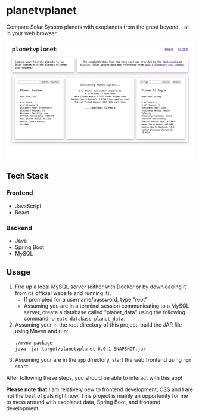# planetvplanet

Compare Solar System planets with exoplanets from the great beyond... all in
your web browser.

![Screenshot of web page](https://raw.githubusercontent.com/kemzeb/planetvplanet/main/docs/screenshots/screenshot.png)

## Tech Stack
### Frontend
* JavaScript
* React
### Backend
* Java
* Spring Boot
* MySQL

## Usage
1. Fire up a local MySQL server (either with Docker or by downloading it from its official website and running it).
    * If prompted for a username/password, type "root"
    * Assuming you are in a terminal session communicating to a MySQL server, create a database called "planet_data" using the following command: `create database planet_data;`
2. Assuming your in the root directory of this project, build the JAR file using Maven and run:
    ```
    ./mvnw package
    java -jar target/planetvplanet-0.0.1-SNAPSHOT.jar
    ```
3. Assuming your are in the `app` directory, start the web frontend using `npm start`

After following these steps, you should be able to interact with this app!

**Please note that** I am relatively new to frontend development; CSS and I are not the best of pals right now. This project is mainly an opportunity for me to mess around with exoplanet data, Spring Boot, and frontend development.